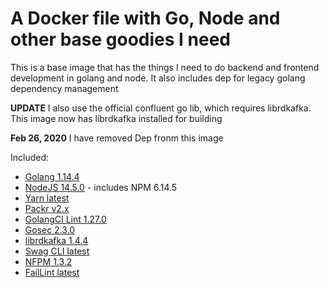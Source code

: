 # A Docker file with Go, Node and other base goodies I need

This is a base image that has the things I need to do backend and frontend development in golang and node. It also includes dep for legacy golang dependency management

**UPDATE** I also use the official confluent go lib, which requires librdkafka. This image now has librdkafka installed for building

**Feb 26, 2020** I have removed Dep fronm this image

Included:

- [Golang 1.14.4](https://golang.org/)
- [NodeJS 14.5.0](https://nodejs.org/en/) - includes NPM 6.14.5
- [Yarn latest](https://yarnpkg.com/)
- [Packr v2.x](https://github.com/gobuffalo/packr)
- [GolangCI Lint 1.27.0](https://github.com/golangci/golangci-lint)
- [Gosec 2.3.0](https://github.com/securego/gosec)
- [librdkafka 1.4.4](https://github.com/edenhill/librdkafka)
- [Swag CLI latest](https://github.com/swaggo/swag)
- [NFPM 1.3.2](https://github.com/goreleaser/nfpm)
- [FailLint latest](https://github.com/fatih/faillint)
